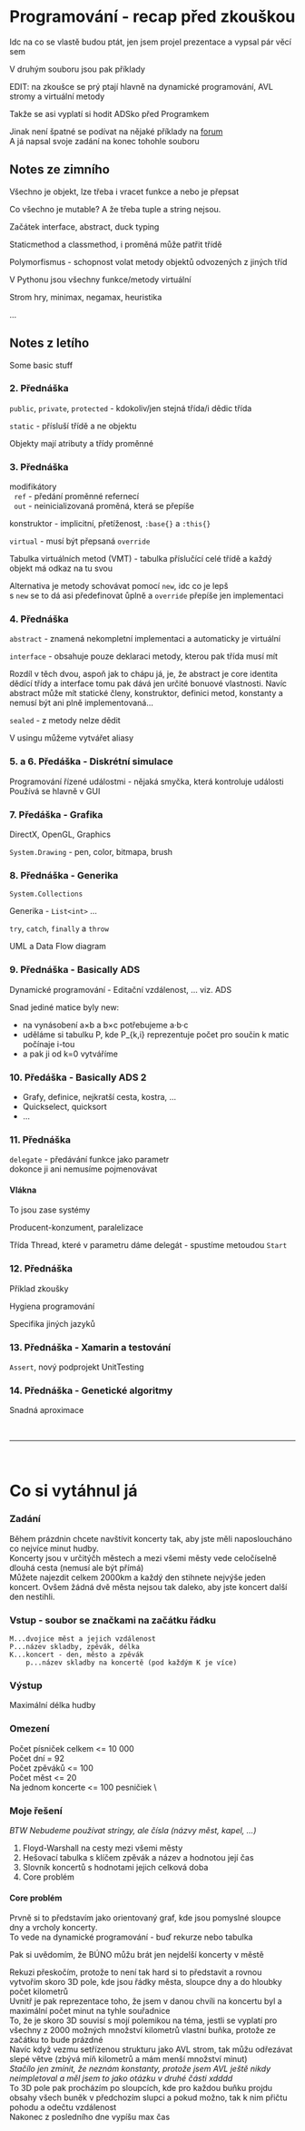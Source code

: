 # Programování - recap před zkouškou

Idc na co se vlastě budou ptát, jen jsem projel prezentace a vypsal pár věcí sem

V druhým souboru jsou pak příklady

EDIT: na zkoušce se prý ptají hlavně na dynamické programování, AVL stromy a virtuální metody

Takže se asi vyplatí si hodit ADSko před Programkem

Jinak není špatné se podívat na nějaké příklady na [forum](http://forum.matfyz.info/viewtopic.php?f=247&t=11818) \
A já napsal svoje zadání na konec tohohle souboru

## Notes ze zimního

Všechno je objekt, lze třeba i vracet funkce a nebo je přepsat

Co všechno je mutable? A že třeba tuple a string nejsou.

Začátek interface, abstract, duck typing

Staticmethod a classmethod, i proměná může patřit třídě

Polymorfismus - schopnost volat metody objektů odvozených z jiných tříd

V Pythonu jsou všechny funkce/metody virtuální

Strom hry, minimax, negamax, heuristika

…

## Notes z letího

Some basic stuff

### 2. Přednáška

`public`, `private`, `protected` - kdokoliv/jen stejná třída/i dědic třída

`static` - přísluší třídě a ne objektu

Objekty mají atributy a třídy proměnné

### 3. Přednáška

modifikátory \
&nbsp; `ref` - předání proměnné refernecí \
&nbsp; `out` - neinicializovaná proměná, která se přepíše

konstruktor - implicitní, přetíženost, `:base{}` a `:this{}`

`virtual` - musí být přepsaná `override`

Tabulka virtuálních metod (VMT) - tabulka příslučící celé třídě a každý objekt má odkaz na tu svou

Alternativa je metody schovávat pomocí `new`, idc co je lepš \
s `new` se to dá asi předefinovat ůplně a `override` přepíše jen implementaci

### 4. Přednáška

`abstract` - znamená nekompletní implementaci a automaticky je virtuální

`interface` - obsahuje pouze deklaraci metody, kterou pak třída musí mít

Rozdíl v těch dvou, aspoň jak to chápu já, je, že abstract je core identita dědící třídy a interface tomu pak dává jen určité bonuové vlastnosti. Navíc abstract může mít statické členy, konstruktor, definici metod, konstanty a nemusí být ani plně implementovaná...

`sealed` - z metody nelze dědit

V usingu můžeme vytvářet aliasy

### 5. a 6. Předáška - Diskrétní simulace

Programování řízené událostmi - nějaká smyčka, která kontroluje události\
Používá se hlavně v GUI

### 7. Předáška - Grafika

DirectX, OpenGL, Graphics

`System.Drawing` - pen, color, bitmapa, brush

### 8. Přednáška - Generika

`System.Collections`

Generika - `List<int>` …

`try`, `catch`, `finally` a `throw`

UML a Data Flow diagram

### 9. Přednáška - Basically ADS

Dynamické programování - Editační vzdálenost, … viz. ADS

Snad jediné matice byly new:

* na vynásobení a×b a b×c potřebujeme a·b·c
* uděláme si tabulku P, kde P_{k,i} reprezentuje počet pro součin k matic počínaje i-tou
* a pak ji od k=0 vytváříme 

### 10. Předáška - Basically ADS 2

* Grafy, definice, nejkratší cesta, kostra, …
* Quickselect, quicksort
* …

### 11. Přednáška

`delegate`  - předávání funkce jako parametr \
dokonce ji ani nemusíme pojmenovávat

#### Vlákna

To jsou zase systémy

Producent-konzument, paralelizace

Třída Thread, které v parametru dáme delegát - spustíme metoudou `Start`

### 12. Přednáška

Příklad zkoušky

Hygiena programování

Specifika jiných jazyků 

### 13. Přednáška - Xamarin a testování

`Assert`, nový podprojekt UnitTesting

### 14. Přednáška - Genetické algoritmy

Snadná aproximace

&nbsp;

---

&nbsp;

# Co si vytáhnul já

### Zadání

Během prázdnin chcete navštívit koncerty tak, aby jste měli naposloucháno co nejvíce minut hudby. \
Koncerty jsou v určitýčh městech a mezi všemi městy vede celočíselně dlouhá cesta (nemusí ale být přímá) \
Můžete najezdit celkem 2000km a každý den stihnete nejvýše jeden koncert. Ovšem žádná dvě města nejsou tak daleko, aby jste koncert další den nestihli.

### Vstup - soubor se značkami na začátku řádku
```
M...dvojice měst a jejich vzdálenost
P...název skladby, zpěvák, délka
K...koncert - den, město a zpěvák
	p...název skladby na koncertě (pod každým K je více)
```

### Výstup

Maximální délka hudby

### Omezení

Počet písniček celkem <= 10 000 \
Počet dní = 92 \
Počet zpěváků <= 100 \
Počet měst <= 20 \
Na jednom koncerte <= 100 pesničiek \

### Moje řešení

*BTW Nebudeme používat stringy, ale čísla (názvy měst, kapel, ...)*

1. Floyd-Warshall na cesty mezi všemi městy
2. Hešovací tabulka s klíčem zpěvák a název a hodnotou její čas
3. Slovník koncertů s hodnotami jejich celková doba
4. Core problém

#### Core problém

Prvně si to představím jako orientovaný graf, kde jsou pomyslné sloupce dny a vrcholy koncerty. \
To vede na dynamické programování - buď rekurze nebo tabulka

Pak si uvědomím, že BÚNO můžu brát jen nejdelší koncerty v městě

Rekuzi přeskočím, protože to není tak hard si to představit a rovnou vytvořím skoro 3D pole, kde jsou řádky města, sloupce dny a do hloubky počet kilometrů \
Uvnitř je pak reprezentace toho, že jsem v danou chvíli na koncertu byl a maximální počet minut na tyhle souřadnice \
To, že je skoro 3D souvisí s mojí polemikou na téma, jestli se vyplatí pro všechny z 2000 možných množství kilometrů vlastní buňka, protože ze začátku to bude prázdné \
Navíc když vezmu setřízenou strukturu jako AVL strom, tak můžu odřezávat slepé větve (zbývá míň kilometrů a mám menší množství minut) \
*Stačílo jen zmínit, že neznám konstanty, protože jsem AVL ještě nikdy neimpletoval a měl jsem to jako otázku v druhé části xdddd* \
To 3D pole pak procházím po sloupcích, kde pro každou buňku projdu obsahy všech buněk v předchozím slupci a pokud možno, tak k nim přičtu pohodu a odečtu vzdálenost \
Nakonec z posledního dne vypíšu max čas
